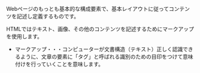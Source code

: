 Webページのもっとも基本的な構成要素で、基本レイアウトに従ってコンテンツを記述し定義するものです。

HTMLではテキスト、画像、その他のコンテンツを記述するためにマークアップを使用します。
- マークアップ・・・コンピューターが文書構造（テキスト）正しく認識できるように、文章の要素に「タグ」と呼ばれる識別のための目印をつけて意味付けを行っていくことを意味します。
